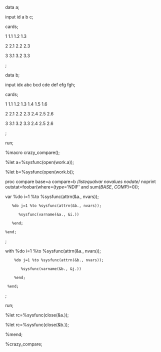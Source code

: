 
data a;

input id a b c;

cards;

1 1.1 1.2 1.3

2 2.1 2.2 2.3

3 3.1 3.2 3.3

;

data b;

input idx abc bcd cde def efg fgh;

cards;

1 1.1 1.2 1.3 1.4 1.5 1.6

2 2.1 2.2 2.3 2.4 2.5 2.6

3 3.1 3.2 3.3 2.4 2.5 2.6

;

run;

%macro crazy_compare();

%let a=%sysfunc(open(work.a));

%let b=%sysfunc(open(work.b));

proc compare base=a compare=b /*listequalvar novalues nodate*/ noprint outstat=foobar(where=(_type_='NDIF' and sum(_BASE_, _COMP_)=0));

var %do i=1 %to %sysfunc(attrn(&a., nvars));

       %do j=1 %to %sysfunc(attrn(&b., nvars));

          %sysfunc(varname(&a., &i.))

       %end;

    %end;

;

with %do i=1 %to %sysfunc(attrn(&a., nvars));

        %do j=1 %to %sysfunc(attrn(&b., nvars));

           %sysfunc(varname(&b., &j.))

        %end;

     %end;

;

run;

%let rc=%sysfunc(close(&a.));

%let rc=%sysfunc(close(&b.));

%mend;

%crazy_compare;
